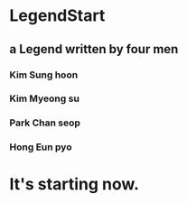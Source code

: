 # LegendStart

## a Legend written by four men

### Kim Sung hoon

### Kim Myeong su

### Park Chan seop

### Hong Eun pyo

# It's starting now.
